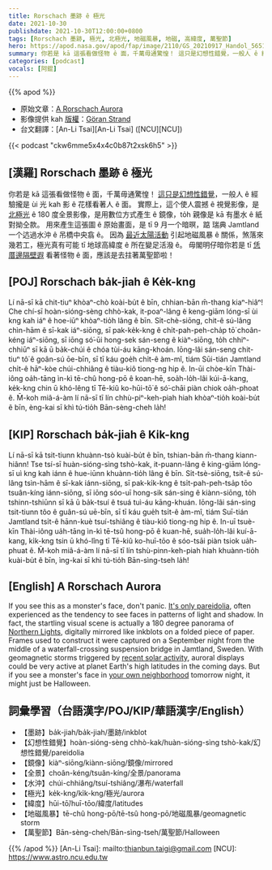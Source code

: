 ```yaml
---
title: Rorschach 墨跡 ê 極光
date: 2021-10-30
publishdate: 2021-10-30T12:00:00+0800
tags: [Rorschach 墨跡, 極光, 北極光, 地磁風暴, 地磁, 高緯度, 萬聖節]
hero: https://apod.nasa.gov/apod/fap/image/2110/GS_20210917_Handol_5651_Pan.jpg
summary: 你若是 kā 這張看做怪物 ê 面，千萬毋通驚惶！ 這只是幻想性錯覺，一般人 ê 經驗攏是 ùi 光 kah 影 ê 花樣看著人 ê 面。
categories: [podcast]
vocals: [阿錕]
---
```


{{% apod %}}

- 原始文章：[A Rorschach Aurora](https://apod.nasa.gov/apod/ap211030.html)
- 影像提供 kah [版權][copyright]：[Göran Strand](https://astrofotografen.se/)
- 台文翻譯：[An-Li Tsai][An-Li Tsai] ([NCU][NCU])

{{< podcast "ckw6mme5x4x4c0b87t2xsk6h5" >}}

## [漢羅] Rorschach 墨跡 ê 極光
你若是 kā 這張看做怪物 ê 面，千萬毋通驚惶！
[這只是幻想性錯覺][It's only pareidolia]，一般人 ê 經驗攏是 ùi 光 kah 影 ê 花樣看著人 ê 面。
實際上，這个使人震撼 ê 視覺影像，是 [北極光][Northern Lights] ê 180 度全景影像，是用數位方式產生 ê 鏡像，to̍h 親像是 kā 有墨水 ê 紙 對拗仝款。
用來產生這張圖 ê 原始畫面，是 tī 9 月一个暗暝，踮 瑞典 Jamtland 一个迒過水沖 ê 吊橋中央翕 ê。
因為 [最近太陽活動][recent solar activity] 引起地磁風暴 ê 關係，煞落來幾若工，極光真有可能 tī 地球高緯度 ê 所在變足活潑 ê。
毋閣明仔暗你若是 tī [恁厝邊隔壁遐][your own neighborhood] 看著怪物 ê 面，應該是去拄著萬聖節啦！

## [POJ] Rorschach ba̍k-jiah ê Ke̍k-kng
Lí nā-sī kā chit-tiuⁿ khòaⁿ-chò koài-bu̍t ê bīn, chhian-bān m̄-thang kiaⁿ-hiâⁿ!
Che chí-sī hoàn-sióng-sèng chhò-kak, it-poaⁿ-lâng ê keng-giām lóng-sī ùi kng kah iáⁿ ê hoe-iūⁿ khòaⁿ-tio̍h lâng ê bīn.
Si̍t-chè-siōng, chit-ê sú-lâng chìn-hām ê sī-kak iáⁿ-siōng, sī pak-ke̍k-kng ê chi̍t-pah-peh-cha̍p tō͘ choân-kéng iáⁿ-siōng, sī iōng só͘-ūi hong-sek sán-seng ê kiàⁿ-siōng, to̍h chhiⁿ-chhiūⁿ sī kā ū ba̍k-chúi ê chóa tùi-áu kāng-khoán.
Iōng-lâi sán-seng chit-tiuⁿ tô͘ ê goân-sú ōe-bīn, sī tī káu goe̍h chi̍t-ê àm-mî, tiám Sūi-tián Jamtland chi̍t-ê hāⁿ-kòe chúi-chhiâng ê tiàu-kiô tiong-ng hip ê.
In-ūi chòe-kīn Thài-iông oa̍h-tāng ìn-kì tē-chû hong-pō ê koan-hē, soa̍h-lo̍h-lâi kúi-ā-kang, ke̍k-kng chin ū khó-lêng tī Tē-kiû ko-hūi-tō͘ ê só͘-chāi piàn chiok oa̍h-phoat ê.
M̄-koh miâ-á-àm lí nā-sī tī lín chhù-piⁿ-keh-piah hiah khòaⁿ-tio̍h koài-bu̍t ê bīn, èng-kai sī khì tú-tio̍h Bān-sèng-cheh la̍h!

## [KIP] Rorschach ba̍k-jiah ê Ki̍k-kng
Lí nā-sī kā tsit-tiunn khuànn-tsò kuài-bu̍t ê bīn, tshian-bān m̄-thang kiann-hiânn!
Tse tsí-sī huàn-sióng-sìng tshò-kak, it-puann-lâng ê king-giām lóng-sī uì kng kah iánn ê hue-iūnn khuànn-tio̍h lâng ê bīn.
Si̍t-tsè-siōng, tsit-ê sú-lâng tsìn-hām ê sī-kak iánn-siōng, sī pak-ki̍k-kng ê tsi̍t-pah-peh-tsa̍p tōo tsuân-kíng iánn-siōng, sī iōng sóo-uī hong-sik sán-sing ê kiànn-siōng, to̍h tshinn-tshiūnn sī kā ū ba̍k-tsuí ê tsuá tuì-áu kāng-khuán.
Iōng-lâi sán-sing tsit-tiunn tôo ê guân-sú uē-bīn, sī tī káu gue̍h tsi̍t-ê àm-mî, tiám Suī-tián Jamtland tsi̍t-ê hānn-kuè tsuí-tshiâng ê tiàu-kiô tiong-ng hip ê.
In-uī tsuè-kīn Thài-iông ua̍h-tāng ìn-kì tē-tsû hong-pō ê kuan-hē, sua̍h-lo̍h-lâi kuí-ā-kang, ki̍k-kng tsin ū khó-lîng tī Tē-kiû ko-huī-tōo ê sóo-tsāi piàn tsiok ua̍h-phuat ê.
M̄-koh miâ-á-àm lí nā-sī tī lín tshù-pinn-keh-piah hiah khuànn-tio̍h kuài-bu̍t ê bīn, ìng-kai sī khì tú-tio̍h Bān-sìng-tseh la̍h!


## [English] A Rorschach Aurora

If you see this as a monster's face, don't panic.
[It's only pareidolia][It's only pareidolia], often experienced as the tendency to see faces in patterns of light and shadow.
In fact, the startling visual scene is actually a 180 degree panorama of [Northern Lights][Northern Lights], digitally mirrored like inkblots on a folded piece of paper.
Frames used to construct it were captured on a September night from the middle of a waterfall-crossing suspension bridge in Jamtland, Sweden.
With geomagnetic storms triggered by [recent solar activity][recent solar activity], auroral displays could be very active at planet Earth's high latitudes in the coming days.
But if you see a monster's face in [your own neighborhood][your own neighborhood] tomorrow night, it might just be Halloween.

## 詞彙學習（台語漢字/POJ/KIP/華語漢字/English）
- 【墨跡】ba̍k-jiah/ba̍k-jiah/墨跡/inkblot
- 【幻想性錯覺】hoàn-sióng-sèng chhò-kak/huàn-sióng-sìng tshò-kak/幻想性錯覺/pareidolia
- 【鏡像】kiàⁿ-siōng/kiànn-siōng/鏡像/mirrored
- 【全景】choân-kéng/tsuân-kíng/全景/panorama
- 【水沖】chúi-chhiâng/tsuí-tshiâng/瀑布/waterfall
- 【極光】ke̍k-kng/ki̍k-kng/極光/aurora
- 【緯度】hūi-tō͘/huī-tōo/緯度/latitudes
- 【地磁風暴】tē-chû hong-pō/tē-tsû hong-pō/地磁風暴/geomagnetic storm
- 【萬聖節】Bān-sèng-cheh/Bān-sìng-tseh/萬聖節/Halloween


{{% /apod %}}
[An-Li Tsai]: mailto:thianbun.taigi@gmail.com
[NCU]: https://www.astro.ncu.edu.tw

[copyright]: https://apod.nasa.gov/apod/fap/lib/about_apod.html#srapply

[It's only pareidolia]:https://earthsky.org/human-world/seeing-things-that-arent-there/
[Northern Lights]:https://www.nasa.gov/mission_pages/sunearth/aurora-news-stories/index.html
[recent solar activity]:https://blogs.nasa.gov/solarcycle25/2021/10/28/sun-releases-significant-solar-flare/
[your own neighborhood]:https://solarsystem.nasa.gov/news/1546/sinister-solar-system/
